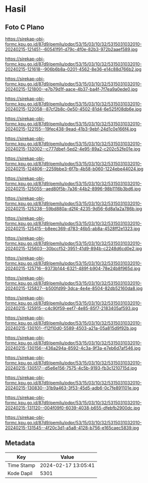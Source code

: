 # Hasil

## Foto C Plano

https://sirekap-obj-formc.kpu.go.id/87d9/pemilu/pdpr/53/15/03/10/32/5315031032010-20240215-121451--60541f91-d79c-4f0e-82b3-972b2aaef589.jpg

https://sirekap-obj-formc.kpu.go.id/87d9/pemilu/pdpr/53/15/03/10/32/5315031032010-20240215-121618--906b6b8a-0201-4562-8e36-e14c88d766b2.jpg

https://sirekap-obj-formc.kpu.go.id/87d9/pemilu/pdpr/53/15/03/10/32/5315031032010-20240215-121800--e7b79d1f-aace-4b37-ba4f-7f7ea9a0ede0.jpg

https://sirekap-obj-formc.kpu.go.id/87d9/pemilu/pdpr/53/15/03/10/32/5315031032010-20240215-122058--87cf2b8c-0e50-4502-81d4-6e525f08db6e.jpg

https://sirekap-obj-formc.kpu.go.id/87d9/pemilu/pdpr/53/15/03/10/32/5315031032010-20240215-122155--19fec438-9ead-41b3-9ebf-24d1c0e166f4.jpg

https://sirekap-obj-formc.kpu.go.id/87d9/pemilu/pdpr/53/15/03/10/32/5315031032010-20240215-132002--c777dbef-5ed2-4e95-89a2-c202c52fe01e.jpg

https://sirekap-obj-formc.kpu.go.id/87d9/pemilu/pdpr/53/15/03/10/32/5315031032010-20240215-124806--2259bbe3-6f7b-4b58-b060-1224ebe44024.jpg

https://sirekap-obj-formc.kpu.go.id/87d9/pemilu/pdpr/53/15/03/10/32/5315031032010-20240215-125055--aed80f5b-7a36-44b2-8996-98b1116b3bd6.jpg

https://sirekap-obj-formc.kpu.go.id/87d9/pemilu/pdpr/53/15/03/10/32/5315031032010-20240215-125238--59bd880a-d2f4-4235-9d56-6d8a1a2a786b.jpg

https://sirekap-obj-formc.kpu.go.id/87d9/pemilu/pdpr/53/15/03/10/32/5315031032010-20240215-125415--b8eec369-d783-46b5-ab8a-4528ff2e1323.jpg

https://sirekap-obj-formc.kpu.go.id/87d9/pemilu/pdpr/53/15/03/10/32/5315031032010-20240215-125603--30bccf52-3951-41d9-894b-c2248d6cd0e2.jpg

https://sirekap-obj-formc.kpu.go.id/87d9/pemilu/pdpr/53/15/03/10/32/5315031032010-20240215-125716--9373b144-6321-489f-b904-78e24b8f965d.jpg

https://sirekap-obj-formc.kpu.go.id/87d9/pemilu/pdpr/53/15/03/10/32/5315031032010-20240215-125827--b500fd99-3dca-4e4e-8504-82db52160da8.jpg

https://sirekap-obj-formc.kpu.go.id/87d9/pemilu/pdpr/53/15/03/10/32/5315031032010-20240215-125915--c4c90f59-eef7-4e85-85f7-2183405af593.jpg

https://sirekap-obj-formc.kpu.go.id/87d9/pemilu/pdpr/53/15/03/10/32/5315031032010-20240215-130101--f12f10d0-5589-4503-a21a-05a815d9f92b.jpg

https://sirekap-obj-formc.kpu.go.id/87d9/pemilu/pdpr/53/15/03/10/32/5315031032010-20240215-130156--436a294a-8592-4c3a-9f3a-e7eb6d7af546.jpg

https://sirekap-obj-formc.kpu.go.id/87d9/pemilu/pdpr/53/15/03/10/32/5315031032010-20240215-130517--d5e6e156-7575-4c5b-9193-fb3c1210715d.jpg

https://sirekap-obj-formc.kpu.go.id/87d9/pemilu/pdpr/53/15/03/10/32/5315031032010-20240215-130830--31b9a463-3f53-45d5-adb6-0c7fe891101e.jpg

https://sirekap-obj-formc.kpu.go.id/87d9/pemilu/pdpr/53/15/03/10/32/5315031032010-20240215-131120--004f09f0-6039-4038-b655-dfebfb2900dc.jpg

https://sirekap-obj-formc.kpu.go.id/87d9/pemilu/pdpr/53/15/03/10/32/5315031032010-20240215-131545--4f20c3d1-a5a8-4128-b756-e165caec5839.jpg


## Metadata

| Key        | Value               |
| ---------- | ------------------- |
| Time Stamp | 2024-02-17 13:05:41 |
| Kode Dapil | 5301                |



